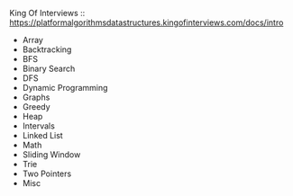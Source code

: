 King Of Interviews :: https://platformalgorithmsdatastructures.kingofinterviews.com/docs/intro
+ Array 
+ Backtracking
+ BFS
+ Binary Search
+ DFS
+ Dynamic Programming
+ Graphs
+ Greedy
+ Heap
+ Intervals
+ Linked List
+ Math
+ Sliding Window
+ Trie
+ Two Pointers
+ Misc
